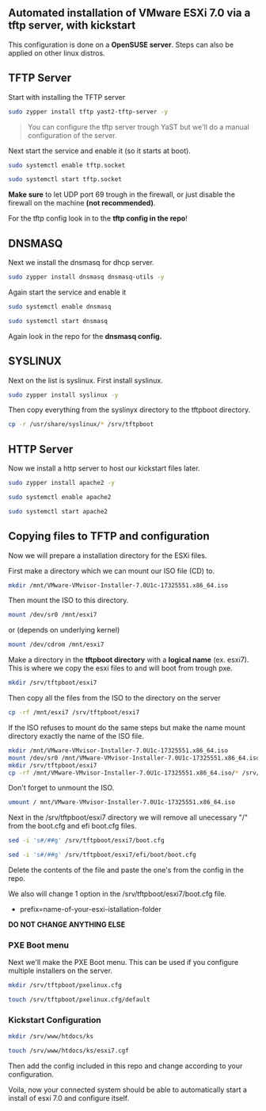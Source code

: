 ## Automated installation of VMware ESXi 7.0 via a tftp server, with kickstart
This configuration is done on a **OpenSUSE server**. Steps can also be applied on other linux distros.


## TFTP Server
Start with installing the TFTP server
```bash
sudo zypper install tftp yast2-tftp-server -y
```
>You can configure the tftp server trough YaST but we'll do a manual configuration of the server.

Next start the service and enable it (so it starts at boot).
```bash
sudo systemctl enable tftp.socket
```
```bash
sudo systemctl start tftp.socket
```
**Make sure** to let UDP port 69 trough in the firewall, or just disable the firewall on the machine **(not recommended)**.

For the tftp config look in to the **tftp config in the repo**!


## DNSMASQ
Next we install the dnsmasq for dhcp server.
```bash
sudo zypper install dnsmasq dnsmasq-utils -y
```
Again start the service and enable it
```bash
sudo systemctl enable dnsmasq
```
```bash
sudo systemctl start dnsmasq
```
Again look in the repo for the **dnsmasq config.**


## SYSLINUX
Next on the list is syslinux. First install syslinux.

```bash
sudo zypper install syslinux -y
```

Then copy everything from the syslinyx directory to the tftpboot directory.

```bash
cp -r /usr/share/syslinux/* /srv/tftpboot
```

## HTTP Server
Now we install a http server to host our kickstart files later.

```bash
sudo zypper install apache2 -y
```
```bash
sudo systemctl enable apache2
```
```bash
sudo systemctl start apache2
```


## Copying files to TFTP and configuration
Now we will prepare a installation directory for the ESXi files.

First make a directory which we can mount our ISO file (CD) to.

```bash
mkdir /mnt/VMware-VMvisor-Installer-7.0U1c-17325551.x86_64.iso
```

Then mount the ISO to this directory.
```bash
mount /dev/sr0 /mnt/esxi7
```
or (depends on underlying kernel)
```bash
mount /dev/cdrom /mnt/esxi7
```


Make a directory in the **tftpboot directory** with a **logical name** (ex. esxi7). This is where we copy the esxi files to and will boot from trough pxe.
```bash
mkdir /srv/tftpboot/esxi7
```
Then copy all the files from the ISO to the directory on the server
```bash
cp -rf /mnt/esxi7 /srv/tftpboot/esxi7
```

If the ISO refuses to mount do the same steps but make the name mount directory exactly the name of the ISO file.
```bash
mkdir /mnt/VMware-VMvisor-Installer-7.0U1c-17325551.x86_64.iso
mount /dev/sr0 /mnt/VMware-VMvisor-Installer-7.0U1c-17325551.x86_64.iso
mkdir /srv/tftpboot/esxi7
cp -rf /mnt/VMware-VMvisor-Installer-7.0U1c-17325551.x86_64.iso/* /srv/tftpboot/esxi7/
```

Don't forget to unmount the ISO.
```bash
umount / mnt/VMware-VMvisor-Installer-7.0U1c-17325551.x86_64.iso
```

Next in the /srv/tftpboot/esxi7 directory we will remove all unecessary "/" from the boot.cfg and efi boot.cfg files.
```bash
sed -i 's#/##g' /srv/tftpboot/esxi7/boot.cfg
```
```bash
sed -i 's#/##g' /srv/tftpboot/esxi7/efi/boot/boot.cfg
```
Delete the contents of the file and paste the one's from the config in the repo.

We also will change 1 option in the /srv/tftpboot/esxi7/boot.cfg file.
* prefix=name-of-your-esxi-istallation-folder

**DO NOT CHANGE ANYTHING ELSE**


### PXE Boot menu
Next we'll make the PXE Boot menu. This can be used if you configure multiple installers on the server.
```bash
mkdir /srv/tftpboot/pxelinux.cfg
```
```bash
touch /srv/tftpboot/pxelinux.cfg/default
```

### Kickstart Configuration
```bash
mkdir /srv/www/htdocs/ks
```
```bash
touch /srv/www/htdocs/ks/esxi7.cgf
```
Then add the config included in this repo and change according to your configuration.

Voila, now your connected system should be able to automatically start a install of esxi 7.0 and configure itself.
